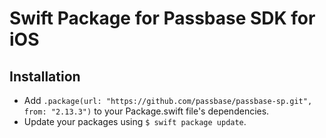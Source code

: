 # Swift Package for Passbase SDK for iOS

## Installation

- Add `.package(url: "https://github.com/passbase/passbase-sp.git", from: "2.13.3")` to your Package.swift file's dependencies.
- Update your packages using `$ swift package update`.